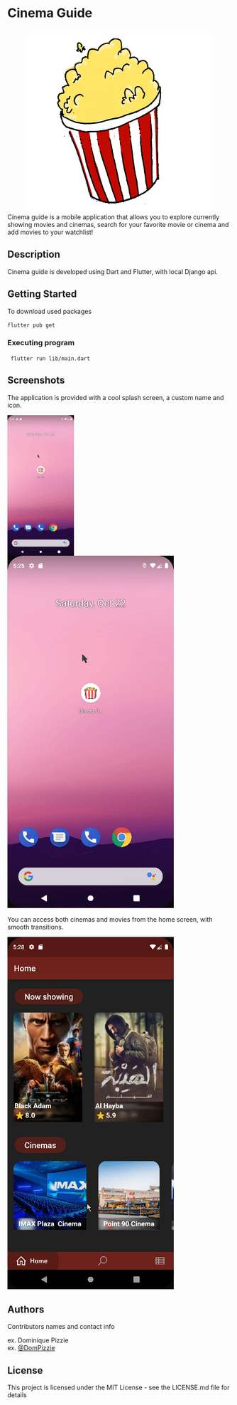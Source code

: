 
# Cinema Guide

<div align=center >
<img align="center"  src="https://github.com/SarahElzayat/Flutter-Cinema-Guide/blob/master/assets/images/splash_logo.gif">
   </div>
Cinema guide is a mobile application that allows you to explore currently showing movies and cinemas, search for your favorite movie or cinema and add movies to your watchlist!

## Description
Cinema guide is developed using Dart and Flutter, with local Django api.

## Getting Started

To download used packages
```
flutter pub get
```


### Executing program

```
 flutter run lib/main.dart
```

## Screenshots 

The application is provided with a cool splash screen, a custom name and icon.

<img align="left" width =150px  src="https://github.com/SarahElzayat/Flutter-Cinema-Guide/blob/master/screenshots/launcher_icon_and_splash_screen.gif">

![alt text](https://github.com/SarahElzayat/Flutter-Cinema-Guide/blob/master/screenshots/launcher_icon_and_splash_screen.gif?raw=true)

You can access both cinemas and movies from the home screen, with smooth transitions.

![alt text](https://github.com/SarahElzayat/Flutter-Cinema-Guide/blob/master/screenshots/movies_from_home.gif)





## Authors

Contributors names and contact info

ex. Dominique Pizzie  
ex. [@DomPizzie](https://twitter.com/dompizzie)

## License

This project is licensed under the MIT License - see the LICENSE.md file for details

